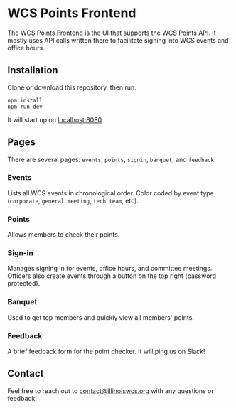 # WCS Points Frontend

The WCS Points Frontend is the UI that supports the [WCS Points API](https://github.com/IllinoisWCS/wcs_points_api). It mostly uses API calls written there to facilitate signing into WCS events and office hours.

## Installation

Clone or download this repository, then run:

```
npm install
npm run dev
```
It will start up on [localhost:8080](localhost:8080).

## Pages

There are several pages: `events`, `points`, `signin`, `banquet`, and `feedback`. 

### Events
Lists all WCS events in chronological order. Color coded by event type (`corporate`, `general meeting`, `tech team`, etc).

### Points
Allows members to check their points.

### Sign-in
Manages signing in for events, office hours, and committee meetings. Officers also create events through a button on the top right (password protected).

### Banquet
Used to get top members and quickly view all members' points.

### Feedback
A brief feedback form for the point checker. It will ping us on Slack!


## Contact
Feel free to reach out to [contact@illinoiswcs.org](mailto:contact@illinoiswcs.org) with any questions or feedback!
